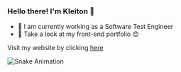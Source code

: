 ### Hello there! I'm Kleiton 👋

- 🔭 I am currently working as a Software Test Engineer
- 🌱 Take a look at my front-end portfolio 😊

Visit my website by clicking [here](https://chuvacaindo.com.br/)

![Snake Animation](https://github.com/kleitong1/kleitong1/blob/output/github-contribution-grid-snake.svg)

